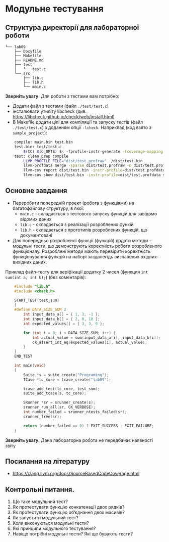 # Модульне тестування

## Структура директорії для лабораторної роботи
```
└── lab09
    ├── Doxyfile
    ├── Makefile
    ├── README.md
    ├── test
    │   └── test.c
    └── src
        ├── lib.c
        ├── lib.h
        └── main.c
```

**Зверніть увагу**. Для роботи з тестами вам потрібно:
   - Додати файл з тестами (файл `./test/test.c`)
   - інсталювати утиліту libcheck (див. https://libcheck.github.io/check/web/install.html)
   - В Makefile додати цілі для компіляції та запуску тестів (файл `./test/test.c`) з доданням опції `-lcheck`. Наприклад (код взято з `sample_project`):

```sh
	compile: main.bin test.bin
	test.bin: test/test.c
		$(CC) $(C_OPTS) $< -fprofile-instr-generate -fcoverage-mapping -o ./dist/$@ -lcheck
	test: clean prep compile
		LLVM_PROFILE_FILE="dist/test.profraw" ./dist/test.bin
		llvm-profdata merge -sparse dist/test.profraw -o dist/test.profdata
		llvm-cov report dist/test.bin -instr-profile=dist/test.profdata src/*.c
		llvm-cov show dist/test.bin -instr-profile=dist/test.profdata src/*.c --format html > dist/coverage.html
```

## Основне завдання

* Переробити попередній проект (робота з функціями) на багатофайлову структуру, в якої:
   * `main.c` - складається з тестового запуску функцій для завідомо відомих даних
   * `lib.c` - складається з реалізації розроблених функій
   * `lib.h` - складається з прототипів розроблених функцій, що документовані
* Для попередньо розробленої функції (функцій) додати методи – модульні тести, що демонструють коректність роботи розробленого функціоналу. Розроблені методи мають перевірити коректність функціонування функцій на наборі заздалегідь визначених вхідних-вихідних даних. 

Приклад файл-тесту для веріфікації додатку 2 чисел (функция `int sum(int a, int b);`) (без коментарів):

```c
	#include "lib.h"
	#include <check.h>

	START_TEST(test_sum)
	{
	#define DATA_SIZE_SUM 3
		int input_data_a[] = { 1, 3, -1 };
		int input_data_b[] = { 2, 0, 10 };
		int expected_values[] = { 3, 3, 9 };

		for (int i = 0; i < DATA_SIZE_SUM; i++) {
			int actual_value = sum(input_data_a[i], input_data_b[i]);
			ck_assert_int_eq(expected_values[i], actual_value);
		}
	}
	END_TEST

	int main(void)
	{
		Suite *s = suite_create("Programing");
		TCase *tc_core = tcase_create("lab09");

		tcase_add_test(tc_core, test_sum);
		suite_add_tcase(s, tc_core);

		SRunner *sr = srunner_create(s);
		srunner_run_all(sr, CK_VERBOSE);
		int number_failed = srunner_ntests_failed(sr);
		srunner_free(sr);

		return (number_failed == 0) ? EXIT_SUCCESS : EXIT_FAILURE;
	}

```

**Зверніть увагу.** Дана лабораторна робота не передбачає наявності звіту

## Посилання на літературу
- https://clang.llvm.org/docs/SourceBasedCodeCoverage.html

## Контрольні питання.
1.	Що таке модульний тест?
2.	Як протестувати функцію конкатенації двох рядків?
3.	Як протестувати функцію об’єднання двох масивів?
4.	Як запустити модульний тест?
5.	Коли виконуються модульні тести?
6.	Які принципи модульного тестування?
7.	Навіщо потрібні модульні тести? Які ще бувають тести?